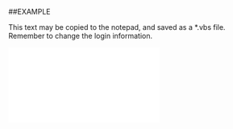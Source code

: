 

##EXAMPLE

This text may be copied to the notepad, and saved as a *.vbs file. Remember to change the login information.

![](../../Examples/vbs/SOTimeZoneItems.Empty.vbs.txt)





